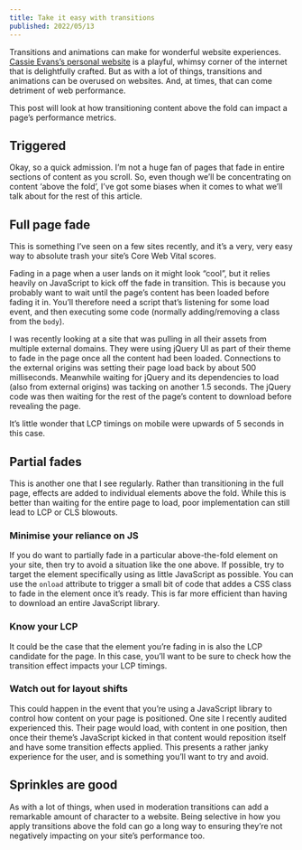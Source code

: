 ```yaml
---
title: Take it easy with transitions
published: 2022/05/13
---
```


Transitions and animations can make for wonderful website experiences. [Cassie Evans’s personal website](https://www.cassie.codes/) is a playful, whimsy corner of the internet that is delightfully crafted. But as with a lot of things, transitions and animations can be overused on websites. And, at times, that can come detriment of web performance.

This post will look at how transitioning content above the fold can impact a page’s performance metrics.

## Triggered

Okay, so a quick admission. I’m not a huge fan of pages that fade in entire sections of content as you scroll. So, even though we’ll be concentrating on content ‘above the fold’, I’ve got some biases when it comes to what we’ll talk about for the rest of this article.

## Full page fade

This is something I’ve seen on a few sites recently, and it’s a very, very easy way to absolute trash your site’s Core Web Vital scores.

Fading in a page when a user lands on it might look “cool”, but it relies heavily on JavaScript to kick off the fade in transition. This is because you probably want to wait until the page’s content has been loaded before fading it in. You’ll therefore need a script that’s listening for some load event, and then executing some code (normally adding/removing a class from the `body`).

I was recently looking at a site that was pulling in all their assets from multiple external domains. They were using jQuery UI as part of their theme to fade in the page once all the content had been loaded. Connections to the external origins was setting their page load back by about 500 milliseconds. Meanwhile waiting for jQuery and its dependencies to load (also from external origins) was tacking on another 1.5 seconds. The jQuery code was then waiting for the rest of the page’s content to download before revealing the page.

It’s little wonder that LCP timings on mobile were upwards of 5 seconds in this case.

## Partial fades

This is another one that I see regularly. Rather than transitioning in the full page, effects are added to individual elements above the fold. While this is better than waiting for the entire page to load, poor implementation can still lead to LCP or CLS blowouts.

### Minimise your reliance on JS

If you do want to partially fade in a particular above-the-fold element on your site, then try to avoid a situation like the one above. If possible, try to target the element specifically using as little JavaScript as possible. You can use the `onload` attribute to trigger a small bit of code that addes a CSS class to fade in the element once it’s ready. This is far more efficient than having to download an entire JavaScript library.

### Know your LCP

It could be the case that the element you’re fading in is also the LCP candidate for the page. In this case, you’ll want to be sure to check how the transition effect impacts your LCP timings.

### Watch out for layout shifts

This could happen in the event that you’re using a JavaScript library to control how content on your page is positioned. One site I recently audited experienced this. Their page would load, with content in one position, then once their theme’s JavaScript kicked in that content would reposition itself and have some transition effects applied. This presents a rather janky experience for the user, and is something you’ll want to try and avoid.

## Sprinkles are good

As with a lot of things, when used in moderation transitions can add a remarkable amount of character to a website. Being selective in how you apply transitions above the fold can go a long way to ensuring they’re not negatively impacting on your site’s performance too.
